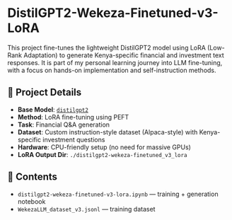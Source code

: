 # DistilGPT2-Wekeza-Finetuned-v3-LoRA

This project fine-tunes the lightweight DistilGPT2 model using LoRA (Low-Rank Adaptation) to generate Kenya-specific financial and investment text responses. It is part of my personal learning journey into LLM fine-tuning, with a focus on hands-on implementation and self-instruction methods.

## 🔧 Project Details

- **Base Model**: [`distilgpt2`](https://huggingface.co/distilgpt2)
- **Method**: LoRA fine-tuning using PEFT
- **Task**: Financial Q&A generation
- **Dataset**: Custom instruction-style dataset (Alpaca-style) with Kenya-specific investment questions
- **Hardware**: CPU-friendly setup (no need for massive GPUs)
- **LoRA Output Dir**: `./distilgpt2-wekeza-finetuned_v3_lora`

## 📁 Contents

- `distilgpt2-wekeza-finetuned-v3-lora.ipynb` — training + generation notebook
- `WekezaLLM_dataset_v3.jsonl` — training dataset
